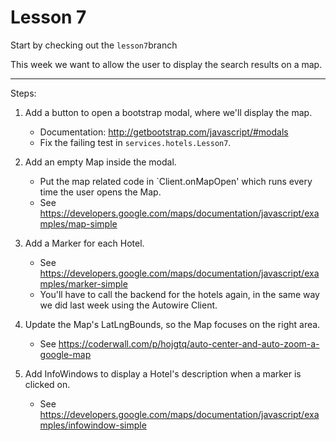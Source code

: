 # Lesson 7

Start by checking out the `lesson7`branch

This week we want to allow the user to display the search results on a map.
  
----  

Steps:


1. Add a button to open a bootstrap modal, where we'll display the map. 
    * Documentation: http://getbootstrap.com/javascript/#modals
    * Fix the failing test in `services.hotels.Lesson7`.  

2. Add an empty Map inside the modal.
    * Put the map related code in `Client.onMapOpen' which runs every time the user opens the Map.
    * See https://developers.google.com/maps/documentation/javascript/examples/map-simple

3. Add a Marker for each Hotel. 
    * See https://developers.google.com/maps/documentation/javascript/examples/marker-simple
    * You'll have to call the backend for the hotels again, in the same way we did last week using the Autowire Client.

4. Update the Map's LatLngBounds, so the Map focuses on the right area. 
    * See https://coderwall.com/p/hojgtq/auto-center-and-auto-zoom-a-google-map

5. Add InfoWindows to display a Hotel's description when a marker is clicked on. 
    * See https://developers.google.com/maps/documentation/javascript/examples/infowindow-simple
 